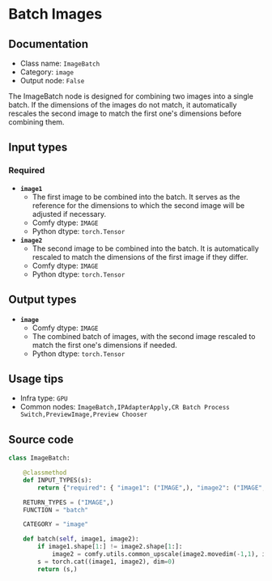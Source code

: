 # Batch Images
## Documentation
- Class name: `ImageBatch`
- Category: `image`
- Output node: `False`

The ImageBatch node is designed for combining two images into a single batch. If the dimensions of the images do not match, it automatically rescales the second image to match the first one's dimensions before combining them.
## Input types
### Required
- **`image1`**
    - The first image to be combined into the batch. It serves as the reference for the dimensions to which the second image will be adjusted if necessary.
    - Comfy dtype: `IMAGE`
    - Python dtype: `torch.Tensor`
- **`image2`**
    - The second image to be combined into the batch. It is automatically rescaled to match the dimensions of the first image if they differ.
    - Comfy dtype: `IMAGE`
    - Python dtype: `torch.Tensor`
## Output types
- **`image`**
    - Comfy dtype: `IMAGE`
    - The combined batch of images, with the second image rescaled to match the first one's dimensions if needed.
    - Python dtype: `torch.Tensor`
## Usage tips
- Infra type: `GPU`
- Common nodes: `ImageBatch,IPAdapterApply,CR Batch Process Switch,PreviewImage,Preview Chooser`


## Source code
```python
class ImageBatch:

    @classmethod
    def INPUT_TYPES(s):
        return {"required": { "image1": ("IMAGE",), "image2": ("IMAGE",)}}

    RETURN_TYPES = ("IMAGE",)
    FUNCTION = "batch"

    CATEGORY = "image"

    def batch(self, image1, image2):
        if image1.shape[1:] != image2.shape[1:]:
            image2 = comfy.utils.common_upscale(image2.movedim(-1,1), image1.shape[2], image1.shape[1], "bilinear", "center").movedim(1,-1)
        s = torch.cat((image1, image2), dim=0)
        return (s,)

```
